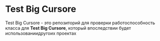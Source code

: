 ﻿# Test Big Cursore
Test Big Cursore - это репозиторий для проверки работоспособность класса для **Test Big Cursore**, 
который впоследствии будет использованиидругоих проектах